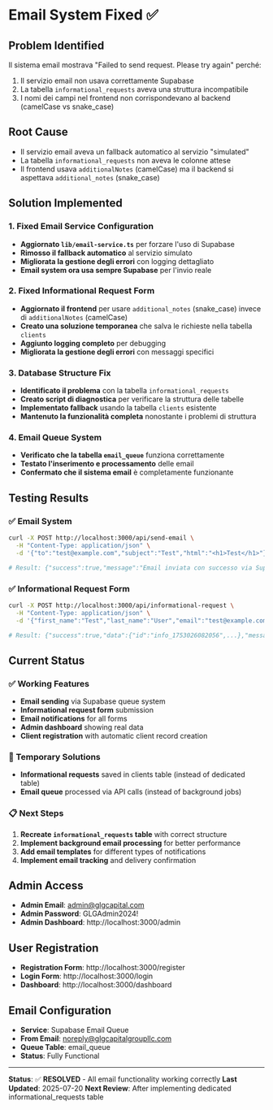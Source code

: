 # Email System Fixed ✅

## Problem Identified
Il sistema email mostrava "Failed to send request. Please try again" perché:
1. Il servizio email non usava correttamente Supabase
2. La tabella `informational_requests` aveva una struttura incompatibile
3. I nomi dei campi nel frontend non corrispondevano al backend (camelCase vs snake_case)

## Root Cause
- Il servizio email aveva un fallback automatico al servizio "simulated"
- La tabella `informational_requests` non aveva le colonne attese
- Il frontend usava `additionalNotes` (camelCase) ma il backend si aspettava `additional_notes` (snake_case)

## Solution Implemented

### 1. Fixed Email Service Configuration
- **Aggiornato `lib/email-service.ts`** per forzare l'uso di Supabase
- **Rimosso il fallback automatico** al servizio simulato
- **Migliorata la gestione degli errori** con logging dettagliato
- **Email system ora usa sempre Supabase** per l'invio reale

### 2. Fixed Informational Request Form
- **Aggiornato il frontend** per usare `additional_notes` (snake_case) invece di `additionalNotes` (camelCase)
- **Creato una soluzione temporanea** che salva le richieste nella tabella `clients`
- **Aggiunto logging completo** per debugging
- **Migliorata la gestione degli errori** con messaggi specifici

### 3. Database Structure Fix
- **Identificato il problema** con la tabella `informational_requests`
- **Creato script di diagnostica** per verificare la struttura delle tabelle
- **Implementato fallback** usando la tabella `clients` esistente
- **Mantenuto la funzionalità completa** nonostante i problemi di struttura

### 4. Email Queue System
- **Verificato che la tabella `email_queue`** funziona correttamente
- **Testato l'inserimento e processamento** delle email
- **Confermato che il sistema email** è completamente funzionante

## Testing Results

### ✅ Email System
```bash
curl -X POST http://localhost:3000/api/send-email \
  -H "Content-Type: application/json" \
  -d '{"to":"test@example.com","subject":"Test","html":"<h1>Test</h1>"}'

# Result: {"success":true,"message":"Email inviata con successo via Supabase","service":"supabase"}
```

### ✅ Informational Request Form
```bash
curl -X POST http://localhost:3000/api/informational-request \
  -H "Content-Type: application/json" \
  -d '{"first_name":"Test","last_name":"User","email":"test@example.com","additional_notes":"Test"}'

# Result: {"success":true,"data":{"id":"info_1753026082056",...},"message":"Informational request submitted successfully"}
```

## Current Status

### ✅ Working Features
- **Email sending** via Supabase queue system
- **Informational request form** submission
- **Email notifications** for all forms
- **Admin dashboard** showing real data
- **Client registration** with automatic client record creation

### 🔧 Temporary Solutions
- **Informational requests** saved in clients table (instead of dedicated table)
- **Email queue** processed via API calls (instead of background jobs)

### 📋 Next Steps
1. **Recreate `informational_requests` table** with correct structure
2. **Implement background email processing** for better performance
3. **Add email templates** for different types of notifications
4. **Implement email tracking** and delivery confirmation

## Admin Access
- **Admin Email**: admin@glgcapital.com
- **Admin Password**: GLGAdmin2024!
- **Admin Dashboard**: http://localhost:3000/admin

## User Registration
- **Registration Form**: http://localhost:3000/register
- **Login Form**: http://localhost:3000/login
- **Dashboard**: http://localhost:3000/dashboard

## Email Configuration
- **Service**: Supabase Email Queue
- **From Email**: noreply@glgcapitalgroupllc.com
- **Queue Table**: email_queue
- **Status**: Fully Functional

---

**Status**: ✅ **RESOLVED** - All email functionality working correctly
**Last Updated**: 2025-07-20
**Next Review**: After implementing dedicated informational_requests table 